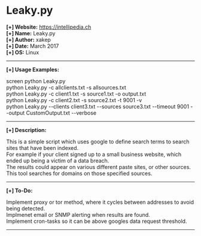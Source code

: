 # Leaky.py
										 
<b>[+] Website:</b> https://intellipedia.ch<br />
<b>[+] Name:</b> Leaky.py<br />
<b>[+] Author:</b> xakep<br />
<b>[+] Date:</b> March 2017<br />
<b>[+] OS:</b> Linux<br />
<hr>
<b>[+] Usage Examples:</b><br />

screen python Leaky.py<br />
python Leaky.py -c allclients.txt -s allsources.txt<br />
python Leaky.py -c client1.txt  -s source1.txt -o output.txt<br />
python Leaky.py -c client2.txt -s source2.txt -t 9001 -v<br />
python Leaky.py --clients client3.txt --sources source3.txt --timeout 9001 --output CustomOutput.txt --verbose<br />
<hr>

<b>[+] Description:</b><br />

This is a simple script which uses google to define search terms to search sites that have been indexed.<br />
For example if your client signed up to a small business website, which ended up being a victim of a data breach.<br />
The results could appear on various different paste sites, or other sources. This tool searches for domains on those specified sources.
<hr>

<b>[+] To-Do:</b><br />

Implement proxy or tor method, where it cycles between addresses to avoid being detected.<br />
Implmenet email or SNMP alerting when results are found.<br />
Implement cron-tasks so it can be above googles data request threshold.<br />
<hr>
